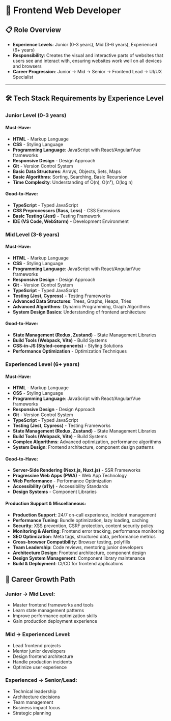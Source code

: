 # 🎨 Frontend Web Developer

## 📋 Role Overview
- **Experience Levels**: Junior (0-3 years), Mid (3-6 years), Experienced (6+ years)
- **Responsibility**: Creates the visual and interactive parts of websites that users see and interact with, ensuring websites work well on all devices and browsers
- **Career Progression**: Junior → Mid → Senior → Frontend Lead → UI/UX Specialist

---

## 🛠️ Tech Stack Requirements by Experience Level

### **Junior Level (0-3 years)**

#### **Must-Have:**
- **HTML** - Markup Language
- **CSS** - Styling Language
- **Programming Language**: JavaScript with React/Angular/Vue frameworks
- **Responsive Design** - Design Approach
- **Git** - Version Control System
- **Basic Data Structures**: Arrays, Objects, Sets, Maps
- **Basic Algorithms**: Sorting, Searching, Basic Recursion
- **Time Complexity**: Understanding of O(n), O(n²), O(log n)

#### **Good-to-Have:**
- **TypeScript** - Typed JavaScript
- **CSS Preprocessors (Sass, Less)** - CSS Extensions
- **Basic Testing (Jest)** - Testing Framework
- **IDE (VS Code, WebStorm)** - Development Environment

### **Mid Level (3-6 years)**

#### **Must-Have:**
- **HTML** - Markup Language
- **CSS** - Styling Language
- **Programming Language**: JavaScript with React/Angular/Vue frameworks
- **Responsive Design** - Design Approach
- **Git** - Version Control System
- **TypeScript** - Typed JavaScript
- **Testing (Jest, Cypress)** - Testing Frameworks
- **Advanced Data Structures**: Trees, Graphs, Heaps, Tries
- **Advanced Algorithms**: Dynamic Programming, Graph Algorithms
- **System Design Basics**: Understanding of frontend architecture

#### **Good-to-Have:**
- **State Management (Redux, Zustand)** - State Management Libraries
- **Build Tools (Webpack, Vite)** - Build Systems
- **CSS-in-JS (Styled-components)** - Styling Solutions
- **Performance Optimization** - Optimization Techniques

### **Experienced Level (6+ years)**

#### **Must-Have:**
- **HTML** - Markup Language
- **CSS** - Styling Language
- **Programming Language**: JavaScript with React/Angular/Vue frameworks
- **Responsive Design** - Design Approach
- **Git** - Version Control System
- **TypeScript** - Typed JavaScript
- **Testing (Jest, Cypress)** - Testing Frameworks
- **State Management (Redux, Zustand)** - State Management Libraries
- **Build Tools (Webpack, Vite)** - Build Systems
- **Complex Algorithms**: Advanced optimization, performance algorithms
- **System Design**: Frontend architecture, component design patterns

#### **Good-to-Have:**
- **Server-Side Rendering (Next.js, Nuxt.js)** - SSR Frameworks
- **Progressive Web Apps (PWA)** - Web App Technology
- **Web Performance** - Performance Optimization
- **Accessibility (a11y)** - Accessibility Standards
- **Design Systems** - Component Libraries

#### **Production Support & Miscellaneous:**
- **Production Support**: 24/7 on-call experience, incident management
- **Performance Tuning**: Bundle optimization, lazy loading, caching
- **Security**: XSS prevention, CSRF protection, content security policy
- **Monitoring & Alerting**: Frontend error tracking, performance monitoring
- **SEO Optimization**: Meta tags, structured data, performance metrics
- **Cross-browser Compatibility**: Browser testing, polyfills
- **Team Leadership**: Code reviews, mentoring junior developers
- **Architecture Design**: Frontend architecture, component design
- **Design System Management**: Component library maintenance
- **Build & Deployment**: CI/CD for frontend applications

## 🚀 Career Growth Path

### **Junior → Mid Level:**
- Master frontend frameworks and tools
- Learn state management patterns
- Improve performance optimization skills
- Gain production deployment experience

### **Mid → Experienced Level:**
- Lead frontend projects
- Mentor junior developers
- Design frontend architecture
- Handle production incidents
- Optimize user experience

### **Experienced → Senior/Lead:**
- Technical leadership
- Architecture decisions
- Team management
- Business impact focus
- Strategic planning
